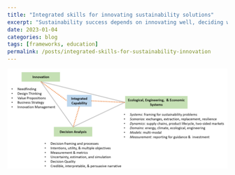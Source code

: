 ```yaml
---
title: "Integrated skills for innovating sustainability solutions"
excerpt: "Sustainability success depends on innovating well, deciding well, and doing cross domain systems analysis."
date: 2023-01-04
categories: blog
tags: [frameworks, education]
permalink: /posts/integrated-skills-for-sustainability-innovation
---
```


![Integrated Skills for sustainability innovation](/assets/images/integrated-skills.png)
